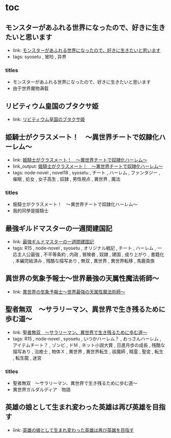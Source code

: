 # toc

## モンスターがあふれる世界になったので、好きに生きたいと思います

- link: [モンスターがあふれる世界になったので、好きに生きたいと思います](%E3%83%A2%E3%83%B3%E3%82%B9%E3%82%BF%E3%83%BC%E3%81%8C%E3%81%82%E3%81%B5%E3%82%8C%E3%82%8B%E4%B8%96%E7%95%8C%E3%81%AB%E3%81%AA%E3%81%A3%E3%81%9F%E3%81%AE%E3%81%A7%E3%80%81%E5%A5%BD%E3%81%8D%E3%81%AB%E7%94%9F%E3%81%8D%E3%81%9F%E3%81%84%E3%81%A8%E6%80%9D%E3%81%84%E3%81%BE%E3%81%99/)
- tags: syosetu , 冒险 , 异界

### titles

- モンスターがあふれる世界になったので、好きに生きたいと思います
- 由于世界魔物满载

## リビティウム皇国のブタクサ姫

- link: [リビティウム皇国のブタクサ姫](%E3%83%AA%E3%83%93%E3%83%86%E3%82%A3%E3%82%A6%E3%83%A0%E7%9A%87%E5%9B%BD%E3%81%AE%E3%83%96%E3%82%BF%E3%82%AF%E3%82%B5%E5%A7%AB/)

## 姫騎士がクラスメート！　〜異世界チートで奴隷化ハーレム〜

- link: [姫騎士がクラスメート！　〜異世界チートで奴隷化ハーレム〜](%E5%A7%AB%E9%A8%8E%E5%A3%AB%E3%81%8C%E3%82%AF%E3%83%A9%E3%82%B9%E3%83%A1%E3%83%BC%E3%83%88%EF%BC%81%E3%80%80%E3%80%9C%E7%95%B0%E4%B8%96%E7%95%8C%E3%83%81%E3%83%BC%E3%83%88%E3%81%A7%E5%A5%B4%E9%9A%B7%E5%8C%96%E3%83%8F%E3%83%BC%E3%83%AC%E3%83%A0%E3%80%9C/)
- link_output: [姫騎士がクラスメート！　〜異世界チートで奴隷化ハーレム〜](../cm_out/%E5%A7%AB%E9%A8%8E%E5%A3%AB%E3%81%8C%E3%82%AF%E3%83%A9%E3%82%B9%E3%83%A1%E3%83%BC%E3%83%88%EF%BC%81%E3%80%80%E3%80%9C%E7%95%B0%E4%B8%96%E7%95%8C%E3%83%81%E3%83%BC%E3%83%88%E3%81%A7%E5%A5%B4%E9%9A%B7%E5%8C%96%E3%83%8F%E3%83%BC%E3%83%AC%E3%83%A0%E3%80%9C/)
- tags: node-novel , novel18 , syosetu , チート , ハーレム , ファンタジー , 催眠 , 処女 , 女子高生 , 奴隷 , 男性視点 , 異世界 , 魔法

### titles

- 姫騎士がクラスメート！　〜異世界チートで奴隷化ハーレム〜
- 我的同學是姬騎士

## 最強ギルドマスターの一週間建国記

- link: [最強ギルドマスターの一週間建国記](%E6%9C%80%E5%BC%B7%E3%82%AE%E3%83%AB%E3%83%89%E3%83%9E%E3%82%B9%E3%82%BF%E3%83%BC%E3%81%AE%E4%B8%80%E9%80%B1%E9%96%93%E5%BB%BA%E5%9B%BD%E8%A8%98/)
- tags: R15 , node-novel , syosetu , オリジナル戦記 , チート , ハーレム , 一応主人公最強 , 不平等条約 , 内政 , 冒険者 , 奴隷 , 建国 , 成り上がり , 書籍化 , 本編完結済み , 残酷な描写あり , 無双 , 異世界 , 異世界転移 , 馬鹿貴族

## 異世界の気象予報士～世界最強の天属性魔法術師～

- link: [異世界の気象予報士～世界最強の天属性魔法術師～](%E7%95%B0%E4%B8%96%E7%95%8C%E3%81%AE%E6%B0%97%E8%B1%A1%E4%BA%88%E5%A0%B1%E5%A3%AB%EF%BD%9E%E4%B8%96%E7%95%8C%E6%9C%80%E5%BC%B7%E3%81%AE%E5%A4%A9%E5%B1%9E%E6%80%A7%E9%AD%94%E6%B3%95%E8%A1%93%E5%B8%AB%EF%BD%9E/)

## 聖者無双　～サラリーマン、異世界で生き残るために歩む道～

- link: [聖者無双　～サラリーマン、異世界で生き残るために歩む道～](%E8%81%96%E8%80%85%E7%84%A1%E5%8F%8C%E3%80%80%EF%BD%9E%E3%82%B5%E3%83%A9%E3%83%AA%E3%83%BC%E3%83%9E%E3%83%B3%E3%80%81%E7%95%B0%E4%B8%96%E7%95%8C%E3%81%A7%E7%94%9F%E3%81%8D%E6%AE%8B%E3%82%8B%E3%81%9F%E3%82%81%E3%81%AB%E6%AD%A9%E3%82%80%E9%81%93%EF%BD%9E/)
- tags: R15 , node-novel , syosetu , いつかハーレム？ , おっさんハーレム , アイテムチート？ , ゾンビ , ドＭ , ネット小説大賞 , 日進月歩の成長 , 残酷な描写あり , 治癒士 , 物体Ｘ , 異世界 , 異世界転生 , 祓魔師 , 精霊 , 聖変 , 転生 , 転生龍 , 迷宮

### titles

- 聖者無双　～サラリーマン、異世界で生き残るために歩む道～
- 異世界ガルダルディア　物語

## 英雄の娘として生まれ変わった英雄は再び英雄を目指す

- link: [英雄の娘として生まれ変わった英雄は再び英雄を目指す](%E8%8B%B1%E9%9B%84%E3%81%AE%E5%A8%98%E3%81%A8%E3%81%97%E3%81%A6%E7%94%9F%E3%81%BE%E3%82%8C%E5%A4%89%E3%82%8F%E3%81%A3%E3%81%9F%E8%8B%B1%E9%9B%84%E3%81%AF%E5%86%8D%E3%81%B3%E8%8B%B1%E9%9B%84%E3%82%92%E7%9B%AE%E6%8C%87%E3%81%99/)
